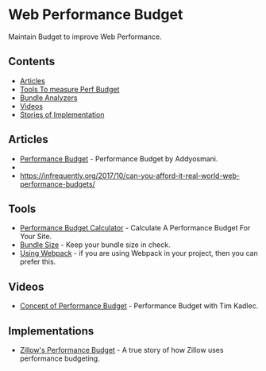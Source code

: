 # Web Performance Budget
Maintain Budget to improve Web Performance.

## Contents

- [Articles](#articles)
- [Tools To measure Perf Budget](#tools)
- [Bundle Analyzers](#bundleanalyzer)
- [Videos](#videos)
- [Stories of Implementation](#implementations)

## Articles
- [Performance Budget](https://addyosmani.com/blog/performance-budgets/) - Performance Budget by Addyosmani.
- 
- https://infrequently.org/2017/10/can-you-afford-it-real-world-web-performance-budgets/

## Tools

- [Performance Budget Calculator](http://www.performancebudget.io/) - Calculate A Performance Budget For Your Site.
- [Bundle Size](https://github.com/siddharthkp/bundlesize) - Keep your bundle size in check.
- [Using Webpack](https://webpack.js.org/configuration/performance/) - if you are using Webpack in your project, then you can prefer this.

## Videos

- [Concept of Performance Budget](https://www.youtube.com/watch?list=PLYo5nh8xQFpkwsu9QNlCpPGkmCCuTTWDJ&v=yqejmZrtmNg) - Performance Budget with Tim Kadlec.


## Implementations

- [Zillow's Performance Budget](https://www.zillow.com/engineering/bigger-faster-more-engaging-budget/) - A true story of how Zillow uses performance budgeting.

 